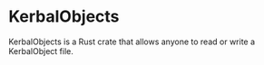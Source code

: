 # KerbalObjects
KerbalObjects is a Rust crate that allows anyone to read or write a KerbalObject file.
